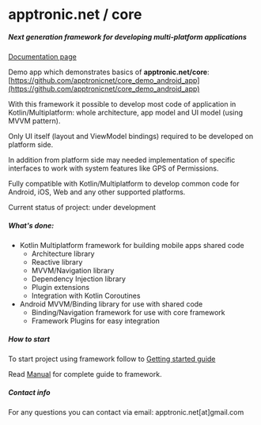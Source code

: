 # apptronic.net / core

##### Next generation framework for developing multi-platform applications

[Documentation page](https://apptronicnet.github.io/core/)

Demo app which demonstrates basics of **apptronic.net/core**:<br/>[https://github.com/apptronicnet/core_demo_android_app](https://github.com/apptronicnet/core_demo_android_app)


With this framework it possible to develop most code of application in Kotlin/Multiplatform:
whole architecture, app model and UI model (using MVVM pattern).

Only UI itself (layout and ViewModel bindings) required to be developed on platform side.

In addition from platform side may needed implementation of specific interfaces to work with system features like GPS of Permissions.

Fully compatible with Kotlin/Multiplatform to develop common code for Android, iOS, Web and any other supported platforms.

Current status of project: under development

##### What's done:
 * Kotlin Multiplatform framework for building mobile apps shared code
   - Architecture library
   - Reactive library
   - MVVM/Navigation library
   - Dependency Injection library
   - Plugin extensions
   - Integration with Kotlin Coroutines
 * Android MVVM/Binding library for use with shared code
   - Binding/Navigation framework for use with core framework
   - Framework Plugins for easy integration

##### How to start

To start project using framework follow to [Getting started guide](doc/getting_started.md)

Read [Manual](doc/manual.md) for complete guide to framework.

##### Contact info

For any questions you can contact via email: apptronic.net[at]gmail.com